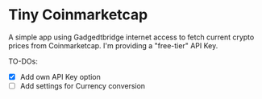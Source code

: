 # Tiny Coinmarketcap
A simple app using Gadgedtbridge internet access to fetch current crypto prices from Coinmarketcap.
I'm providing a "free-tier" API Key.

TO-DOs:
- [X] Add own API Key option
- [ ] Add settings for Currency conversion